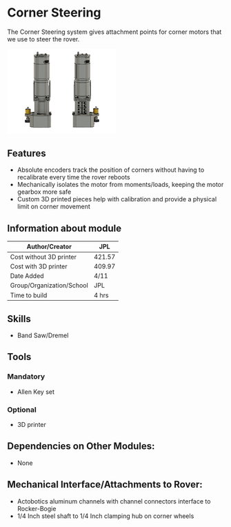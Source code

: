 # Corner Steering
The Corner Steering system gives attachment points for corner motors that we use to steer the rover.

<img src="/images/corner_steering/CornerSt_Final.png" width="50%">

## Features
  * Absolute encoders track the position of corners without having to recalibrate every time the rover reboots
  * Mechanically isolates the motor from moments/loads, keeping the motor gearbox more safe
  * Custom 3D printed pieces help with calibration and provide a physical limit on corner movement

## Information about module

| Author/Creator            | JPL       |
| --------------            | -------            |
| Cost without 3D printer   | 421.57             |
| Cost with 3D printer      | 409.97             |
| Date Added                | 4/11               |
| Group/Organization/School | JPL                |
| Time to build             | 4 hrs              |

## Skills
  * Band Saw/Dremel

## Tools

### Mandatory 
  * Allen Key set

### Optional 
  * 3D printer

## Dependencies on Other Modules:
  * None

## Mechanical Interface/Attachments to Rover:
  * Actobotics aluminum channels with channel connectors interface to Rocker-Bogie
  * 1/4 Inch steel shaft to 1/4 Inch clamping hub on corner wheels
